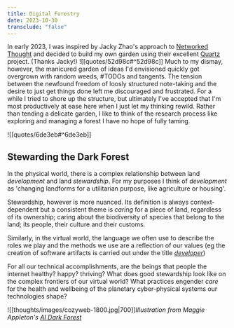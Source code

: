 ```yaml
---
title: Digital Forestry
date: 2023-10-30
transclude: "false"
---
```

In early 2023, I was inspired by Jacky Zhao's approach to [Networked Thought](https://jzhao.xyz/posts/networked-thought/) and decided to build my own garden using their excellent [Quartz](https://github.com/jackyzha0/quartz) project. (Thanks Jacky!) 
![[quotes/52d98c#^52d98c]]
Much to my dismay, however, the manicured garden of ideas I'd envisioned quickly got overgrown with random weeds, #TODOs and tangents. The tension between the newfound freedom of loosly structured note-taking and the desire to just get things done left me discouraged and frustrated. For a while I tried to shore up the structure, but ultimately I've accepted that I'm most productively at ease here when I just let my thinking rewild. Rather than tending a delicate garden, I like to think of the research process like exploring and managing a forest I have no hope of fully taming.

![[quotes/6de3eb#^6de3eb]]
## Stewarding the Dark Forest
In the physical world, there is a complex relationship between land *development* and land *stewardship*. For my purposes I think of *development* as 'changing landforms for a utilitarian purpose, like agriculture or housing'. 

Stewardship, however is more nuanced. Its definition is always context-dependent but a consistent theme is *caring* for a piece of land, regardless of its ownership; caring about the biodiversity of species that belong to the land; its people, their culture and their customs.

Similarly, in the virtual world, the language we often use to describe the roles we play and the methods we use are a reflection of our values (eg the creation of software artifacts is carried out under the title *[developer](https://www.youtube.com/watch?v=Vhh_GeBPOhs&ab_channel=MrWueb007)*)

For all our technical accomplishments, are the beings that people the internet healthy? happy? thriving? What does good stewardship look like on the complex frontiers of our virtual world? What practices engender _care_ for the health and wellbeing of the planetary cyber-physical systems our technologies shape?

![[thoughts/images/cozyweb-1800.jpg|700]]*Illustration from Maggie Appleton's [AI Dark Forest](https://maggieappleton.com/ai-dark-forest)*